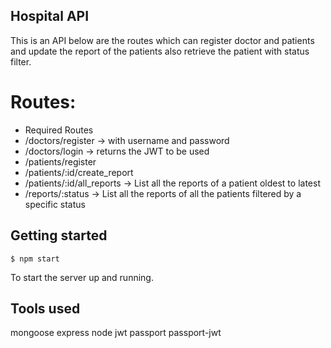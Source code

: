 ## Hospital API

This is an API below are the routes which can register doctor and patients and update the report of the patients also retrieve the patient with status filter.

# Routes:
- Required Routes
- /doctors/register → with username and password
- /doctors/login → returns the JWT to be used
- /patients/register
- /patients/:id/create_report
- /patients/:id/all_reports → List all the reports of a patient oldest to latest
- /reports/:status → List all the reports of all the patients filtered by a specific status

## Getting started

```
$ npm start
```

To start the server up and running.

## Tools used
  mongoose
  express
  node
  jwt
  passport
  passport-jwt
